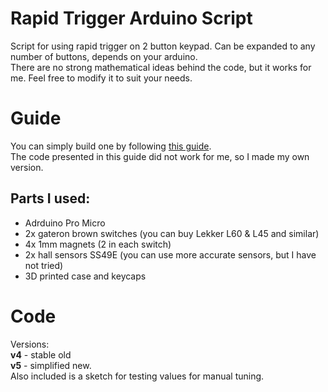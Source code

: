 # Rapid Trigger Arduino Script
Script for using rapid trigger on 2 button keypad. Can be expanded to any number of buttons, depends on your arduino.\
There are no strong mathematical ideas behind the code, but it works for me. Feel free to modify it to suit your needs.
# Guide
You can simply build one by following [this guide](https://www.youtube.com/watch?v=4rrDy9KakRI).\
The code presented in this guide did not work for me, so I made my own version.
## Parts I used:
* Adrduino Pro Micro
* 2x gateron brown switches (you can buy Lekker L60 & L45 and similar)
* 4x 1mm magnets (2 in each switch)
* 2x hall sensors SS49E (you can use more accurate sensors, but I have not tried)
* 3D printed case and keycaps
# Code
Versions:\
**v4** - stable old\
**v5** - simplified new.\
Also included is a sketch for testing values ​​for manual tuning.
